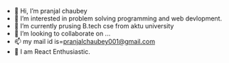 - 👋 Hi, I’m pranjal chaubey 
- 👀 I’m interested in problem solving programming and web devlopment.
- 🌱 I’m currently prusing B.tech cse from aktu university
- 💞️ I’m looking to collaborate on ...
- 📫 my mail id is=pranjalchaubey001@gmail.com
- 💞️ I am React Enthusiastic.

<!---
pranjal123454/pranjal123454 is a ✨ special ✨ repository because its `README.md` (this file) appears on your GitHub profile.
You can click the Preview link to take a look at your changes.
--->
